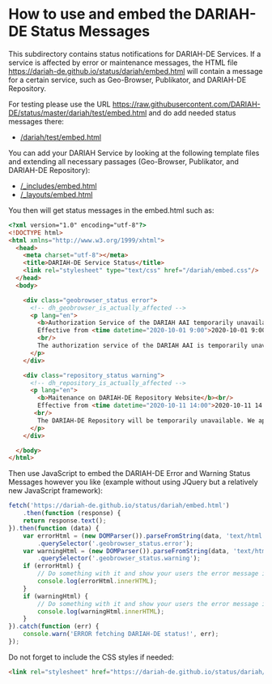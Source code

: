 # How to use and embed the DARIAH-DE Status Messages

This subdirectory contains status notifications for DARIAH-DE Services. If a service is affected by error or maintenance messages, the HTML file <https://dariah-de.github.io/status/dariah/embed.html> will contain a message for a certain service, such as Geo-Browser, Publikator, and DARIAH-DE Repository.

For testing please use the URL <https://raw.githubusercontent.com/DARIAH-DE/status/master/dariah/test/embed.html> and do add needed status messages there:

  * [/dariah/test/embed.html](./test/embed.html)


You can add your DARIAH Service by looking at the following template files and extending all necessary passages  (Geo-Browser, Publikator, and DARIAH-DE Repository):

  * [/_includes/embed.html](../_includes/embed.html)
  * [/_layouts/embed.html](../_layouts/embed.html)


You then will get status messages in the embed.html such as:

```html
<?xml version="1.0" encoding="utf-8"?>
<!DOCTYPE html>
<html xmlns="http://www.w3.org/1999/xhtml">
  <head>
    <meta charset="utf-8"></meta>
    <title>DARIAH-DE Service Status</title>
    <link rel="stylesheet" type="text/css" href="/dariah/embed.css"/>
  </head>
  <body>

    <div class="geobrowser_status error">
      <!-- dh_geobrowser_is_actually_affected -->
      <p lang="en">
        <b>Authorization Service of the DARIAH AAI temporarily unavailable</b><br/>
        Effective from <time datetime="2020-10-01 9:00">2020-10-01 9:00</time>.
        <br/>
        The authorization service of the DARIAH AAI is temporarily unavailable. We are currently solving the problem, we apologize for any inconvenience.
      </p>
    </div>

    <div class="repository_status warning">
      <!-- dh_repository_is_actually_affected -->
      <p lang="en">
        <b>Maitenance on DARIAH-DE Repository Website</b><br/>
        Effective from <time datetime="2020-10-11 14:00">2020-10-11 14:00</time>.
       <br/>
        The DARIAH-DE Repository will be temporarily unavailable. We apologize for any inconvenience!
      </p>
    </div>

  </body>
</html>
```

Then use JavaScript to embed the DARIAH-DE Error and Warning Status Messages however you like (example without using JQuery but a relatively new JavaScript framework):

```javascript
fetch('https://dariah-de.github.io/status/dariah/embed.html')
    .then(function (response) {
    return response.text();
}).then(function (data) {
    var errorHtml = (new DOMParser()).parseFromString(data, 'text/html')
        .querySelector('.geobrowser_status.error');
    var warningHtml = (new DOMParser()).parseFromString(data, 'text/html')
        .querySelector('.geobrowser_status.warning');
    if (errorHtml) {
        // Do something with it and show your users the error message in any appropriate way!
        console.log(errorHtml.innerHTML);
    }
    if (warningHtml) {
        // Do something with it and show your users the error message in any appropriate way!
        console.log(warningHtml.innerHTML);
    }
}).catch(function (err) {
    console.warn('ERROR fetching DARIAH-DE status!', err);
});
```

Do not forget to include the CSS styles if needed:

```html
<link rel="stylesheet" href="https://dariah-de.github.io/status/dariah/embed.css">
```
